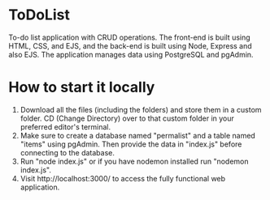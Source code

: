 # ToDoList
To-do list application with CRUD operations. The front-end is built using HTML, CSS, and EJS, and the back-end is built using Node, Express and also EJS. The application manages data using PostgreSQL and pgAdmin. 
# How to start it locally
1. Download all the files (including the folders) and store them in a custom folder. CD (Change Directory) over to that custom folder in your preferred editor's terminal.
2. Make sure to create a database named "permalist" and a table named "items" using pgAdmin. Then provide the data in "index.js" before connecting to the database. 
3. Run "node index.js" or if you have nodemon installed run "nodemon index.js".
4. Visit http://localhost:3000/ to access the fully functional web application. 
